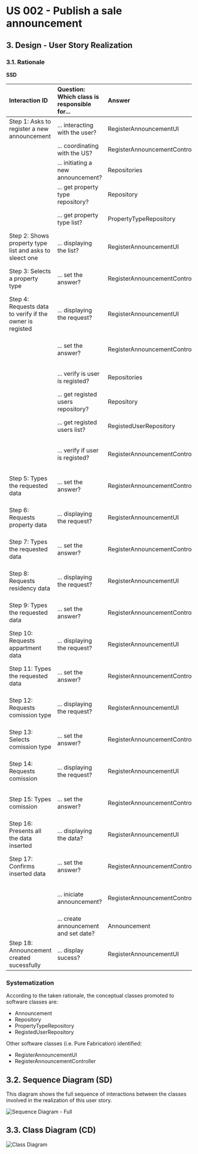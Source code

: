 # US 002 - Publish a sale announcement

## 3. Design - User Story Realization 

### 3.1. Rationale

**SSD**

| Interaction ID                                           | Question: Which class is responsible for... | Answer                         | Justification (with patterns)             |
|:---------------------------------------------------------|:--------------------------------------------|:-------------------------------|:------------------------------------------|
| Step 1: Asks to register a new announcement              | ... interacting with the user?              | RegisterAnnouncementUI         | Pure fabrication                          |
|                                                          | ... coordinating with the US?               | RegisterAnnouncementController | Controller                                |
|                                                          | ... initiating a new announcement?          | Repositories                   | Creator                                   |
|                                                          | ... get property type repository?           | Repository                     | Information Expert, Pure Fabrication      |
|                                                          | ... get property type list?                 | PropertyTypeRepository         | Information Expert, Pure Fabrication      |
| Step 2: Shows property type list and asks to sleect one  | ... displaying the list?                    | RegisterAnnouncementUI         | IE : is responsible with user interaction |
| Step 3: Selects a property type                          | ... set the answer?                         | RegisterAnnouncementController | IE : is responsible with user interaction |
| Step 4: Requests data to verify if the owner is registed | ... displaying the request?                 | RegisterAnnouncementUI         | IE : is responsible with user interaction |
|                                                          | ... set the answer?                         | RegisterAnnouncementController | IE : is responsible with user interaction |
|                                                          | ... verify is user is registed?             | Repositories                   | Information Expert, Pure Fabrication      |
|                                                          | ... get registed users repository?          | Repository                     | Information Expert, Pure Fabrication      |
|                                                          | ... get registed users list?                | RegistedUserRepository         | Information Expert, Pure Fabrication      |
|                                                          | ... verify if user is registed?             | RegisterAnnouncementController | IE : is responsible with user interaction | 
| Step 5: Types the requested data                         | ... set the answer?                         | RegisterAnnouncementController | IE : is responsible with user interaction |
| Step 6: Requests property data                           | ... displaying the request?                 | RegisterAnnouncementUI         | IE : is responsible with user interaction |
| Step 7: Types the requested data                         | ... set the answer?                         | RegisterAnnouncementController | IE : is responsible with user interaction |
| Step 8: Requests residency data                          | ... displaying the request?                 | RegisterAnnouncementUI         | IE : is responsible with user interaction |
| Step 9: Types the requested data                         | ... set the answer?                         | RegisterAnnouncementController | IE : is responsible with user interaction |
| Step 10: Requests appartment data                        | ... displaying the request?                 | RegisterAnnouncementUI         | IE : is responsible with user interaction |
| Step 11: Types the requested data                        | ... set the answer?                         | RegisterAnnouncementController | IE : is responsible with user interaction |
| Step 12: Requests comission type                         | ... displaying the request?                 | RegisterAnnouncementUI         | IE : is responsible with user interaction |
| Step 13: Selects comission type                          | ... set the answer?                         | RegisterAnnouncementController | IE : is responsible with user interaction |
| Step 14: Requests comission                              | ... displaying the request?                 | RegisterAnnouncementUI         | IE : is responsible with user interaction |
| Step 15: Types comission                                 | ... set the answer?                         | RegisterAnnouncementController | IE : is responsible with user interaction |
| Step 16: Presents all the data inserted                  | ... displaying the data?                    | RegisterAnnouncementUI         | IE : is responsible with user interaction |
| Step 17: Confirms inserted data                          | ... set the answer?                         | RegisterAnnouncementController | IE : is responsible with user interaction |
|                                                          | ... iniciate announcement?                  | RegisterAnnouncementController | IE : is responsible with user interaction |
|                                                          | ... create announcement and set date?       | Announcement                   | Creator                                   |
| Step 18: Announcement created sucessfully                | ... display sucess?                         | RegisterAnnouncementUI         | IE : is responsible with user interaction |


### Systematization ##

According to the taken rationale, the conceptual classes promoted to software classes are: 

 * Announcement
 * Repository
 * PropertyTypeRepository
 * RegistedUserRepository

Other software classes (i.e. Pure Fabrication) identified: 

 * RegisterAnnouncementUI  
 * RegisterAnnouncementController


## 3.2. Sequence Diagram (SD)

This diagram shows the full sequence of interactions between the classes involved in the realization of this user story.

![Sequence Diagram - Full](svg/us008-sequence-diagram-full.svg)

## 3.3. Class Diagram (CD)

![Class Diagram](svg/us008-class-diagram.svg)
